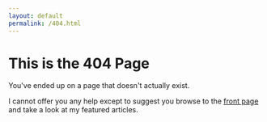 ```yaml
---
layout: default
permalink: /404.html
---
```


# This is the 404 Page

You've ended up on a page that doesn't actually exist.

I cannot offer you any help except to suggest you browse to the [front page](/)
and take a look at my featured articles.
